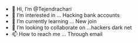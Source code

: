 - 👋 Hi, I’m @Tejendrachari
- 👀 I’m interested in ... Hacking bank accounts
- 🌱 I’m currently learning ...  New join
- 💞️ I’m looking to collaborate on ...hackers dark net
- 📫 How to reach me ... Through email

<!---
Tejendrachari/Tejendrachari is a ✨ special ✨ repository because its `README.md` (this file) appears on your GitHub profile.
You can click the Preview link to take a look at your changes.
--->
